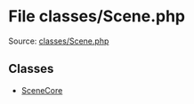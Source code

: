 File classes/Scene.php
=========

Source: [classes/Scene.php](https://github.com/PrestaShop/PrestaShop/blob/1.6.0.11/classes/Scene.php)


Classes
-------

* [SceneCore](class.SceneCore.md)

